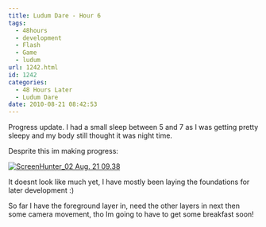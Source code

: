 ```yaml
---
title: Ludum Dare - Hour 6
tags:
  - 48hours
  - development
  - Flash
  - Game
  - ludum
url: 1242.html
id: 1242
categories:
  - 48 Hours Later
  - Ludum Dare
date: 2010-08-21 08:42:53
---
```


Progress update. I had a small sleep between 5 and 7 as I was getting pretty sleepy and my body still thought it was night time.

<!-- more -->

Desprite this im making progress:

[![](https://mikecann.co.uk/wp-content/uploads/2010/08/ScreenHunter_02-Aug.-21-09.38.jpg "ScreenHunter_02 Aug. 21 09.38")](https://mikecann.co.uk/wp-content/uploads/2010/08/ScreenHunter_02-Aug.-21-09.38.jpg)

It doesnt look like much yet, I have mostly been laying the foundations for later development :)

So far I have the foreground layer in, need the other layers in next then some camera movement, tho Im going to have to get some breakfast soon!

